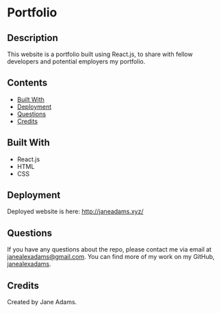 # Portfolio

## Description

This website is a portfolio built using React.js, to share with fellow developers and potential employers my portfolio. 

## Contents
- [Built With](#built-with)
- [Deployment](#deployment)
- [Questions](#questions)
- [Credits](#credits)

## Built With
- React.js
- HTML
- CSS

## Deployment
Deployed website is here: http://janeadams.xyz/

## Questions
If you have any questions about the repo, please contact me via email at janealexadams@gmail.com. You can find more of my work on my GitHub, [janealexadams](https://github.com/janealexadams).

## Credits
Created by Jane Adams.

